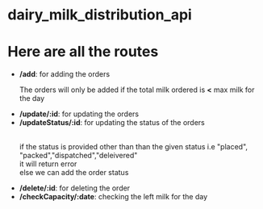 # dairy_milk_distribution_api
# Here are all the routes
<ul>
    <li><b>/add</b>: for adding the orders
       <br> <p>The orders will only be added if the total milk ordered is <b><</b> max milk for the day</p> 
    </li>
    <li><b>/update/:id</b>: for updating the orders</li>
    <li><b>/updateStatus/:id</b>: for updating the status of the orders</li><br>
    <p>
        if the status is provided other than than the given status i.e <span>"placed", "packed","dispatched","deleivered"</span><br>
        it will return error <br>
        else we can add the order status
    </p>
    <li><b>/delete/:id</b>:  for deleting the order</li>
    <li><b>/checkCapacity/:date</b>:  checking the left milk for the day</li>
</ul>
